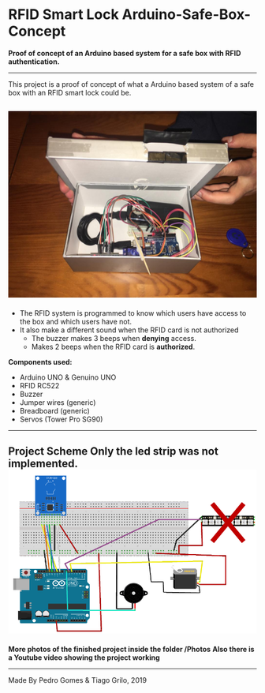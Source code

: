 # RFID Smart Lock Arduino-Safe-Box-Concept

**Proof of concept of an Arduino based system for a safe box with RFID authentication.**

---
This project is a proof of concept of what a Arduino based system of a safe box with an RFID smart lock could be.

![GitHub Logo](Photos/internals2.jpeg)
---

* The RFID system is programmed to know which users have access to the box and which users have not.
* It also make a different sound when the RFID card is not authorized
  * The buzzer makes 3 beeps when **denying** access.
  * Makes 2 beeps when the RFID card is **authorized**.

**Components used:**
* Arduino UNO & Genuino UNO
* RFID RC522
* Buzzer
* Jumper wires (generic)
* Breadboard (generic)
* Servos (Tower Pro SG90)

---
**Project Scheme**
Only the led strip was not implemented.
![GitHub Logo](Photos/scheme.png)
---

**More photos of the finished project inside the folder /Photos**
**Also there is a Youtube video showing the project working**

---
Made By Pedro Gomes & Tiago Grilo, 2019
